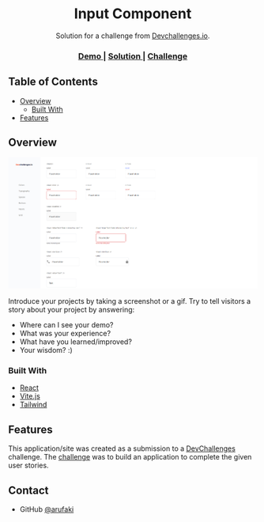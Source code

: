 <!-- Please update value in the {}  -->

<h1 align="center">Input Component</h1>

<div align="center">
   Solution for a challenge from  <a href="https://devchallenges.io/challenges/ohgVTyJCbm5OZyTB2gNY" target="_blank">Devchallenges.io</a>.
</div>

<div align="center">
  <h3>
    <a href="https://input-component-lilac.vercel.app/">
      Demo
    </a>
    <span> | </span>
    <a href="https://devchallenges.io/solutions/QYR2WpW3VyOcCNFMaMbL">
      Solution
    </a>
    <span> | </span>
    <a href="https://devchallenges.io/challenges/TSqutYM4c5WtluM7QzGp">
      Challenge
    </a>
  </h3>
</div>

<!-- TABLE OF CONTENTS -->

## Table of Contents

- [Overview](#overview)
  - [Built With](#built-with)
- [Features](#features)

<!-- OVERVIEW -->

## Overview

![screenshot](https://github.com/Arufaki/input-component/blob/main/src/assets/img/preview.png)

Introduce your projects by taking a screenshot or a gif. Try to tell visitors a story about your project by answering:

- Where can I see your demo?
- What was your experience?
- What have you learned/improved?
- Your wisdom? :)

### Built With

<!-- This section should list any major frameworks that you built your project using. Here are a few examples.-->

- [React](https://reactjs.org/)
- [Vite.js](https://vitejs.dev/)
- [Tailwind](https://tailwindcss.com/)

## Features

<!-- List the features of your application or follow the template. Don't share the figma file here :) -->

This application/site was created as a submission to a [DevChallenges](https://devchallenges.io/challenges) challenge. The [challenge](https://devchallenges.io/challenges/TSqutYM4c5WtluM7QzGp) was to build an application to complete the given user stories.

## Contact

- GitHub [@arufaki](https://github.com/arufaki)
